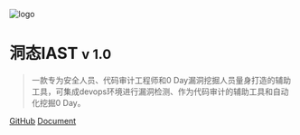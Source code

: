 ![logo](https://www.huoxian.cn/static/img/logo.2fbf251b.png)

# 洞态IAST <small>v 1.0</small>

> 一款专为安全人员、代码审计工程师和0 Day漏洞挖掘人员量身打造的辅助工具，可集成devops环境进行漏洞检测、作为代码审计的辅助工具和自动化挖掘0 Day。

[GitHub](https://github.com/HXSecurity/DongTai)
[Document](doc/tutorial/intro.md)

<!-- 背景图片 -->

<!-- ![](_media/bg.png) -->

<!-- 背景色 -->

